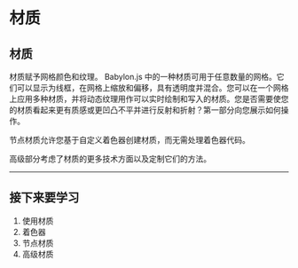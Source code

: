 材质
===

## 材质

材质赋予网格颜色和纹理。 Babylon.js 中的一种材质可用于任意数量的网格。它们可以显示为线框，在网格上缩放和偏移，具有透明度并混合。您可以在一个网格上应用多种材质，并将动态纹理用作可以实时绘制和写入的材质。您是否需要使您的材质看起来更有质感或更凹凸不平并进行反射和折射？第一部分向您展示如何操作。

节点材质允许您基于自定义着色器创建材质，而无需处理着色器代码。

高级部分考虑了材质的更多技术方面以及定制它们的方法。

---

## 接下来要学习

1. 使用材质
2. 着色器
3. 节点材质
4. 高级材质